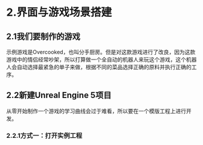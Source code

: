 # 2.界面与游戏场景搭建

## 2.1我们要制作的游戏

​	示例游戏是Overcooked，也叫分手厨房。但是对这款游戏进行了改良，因为这款游戏中的情侣经常吵架，所以打算做一个全自动的机器人来玩这个游戏，这个机器人会自动选择最紧急的单子来做，根据不同的菜品选择正确的原料并执行正确的工序。

## 2.2新建Unreal Engine 5项目

​	从零开始制作一个游戏的学习曲线会过于难看，所以要在一个模版工程上进行开发。

### 2.2.1方式一：打开实例工程

